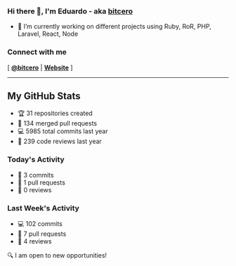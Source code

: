 ### Hi there 👋, I'm Eduardo - aka [bitcero](https://bitcero.dev)

- 🔭 I’m currently working on different projects using Ruby, RoR, PHP, Laravel, React, Node

### Connect with me

[ [**@bitcero**](https://twitter.com/bitcero/) |
[**Website**](https://eduardocortes.mx) ]

---

<!--SECTION:stats-->
## My GitHub Stats

- 🏆 31 repositories created
- 🔀 134 merged pull requests
- 💻 5985 total commits last year
- 🧐 239 code reviews last year

### Today's Activity

- 📝 3 commits
- 🤝 1 pull requests
- 👀 0 reviews

### Last Week's Activity

- 💻 102 commits
- 🤝 7 pull requests
- 👀 4 reviews

🔍 I am open to new opportunities!
  <!--/SECTION:stats-->
